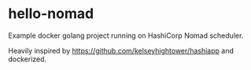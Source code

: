 # hello-nomad
Example docker golang project running on HashiCorp Nomad scheduler.

Heavily inspired by https://github.com/kelseyhightower/hashiapp and dockerized.
